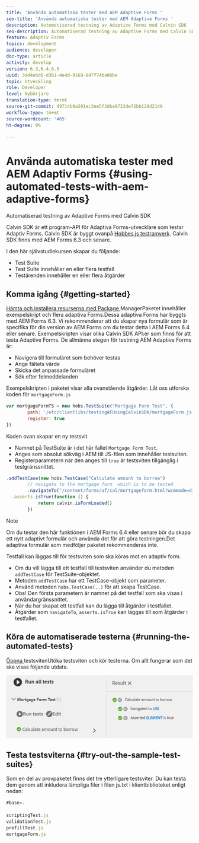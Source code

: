 ```yaml
---
title: 'Använda automatiska tester med AEM Adaptive Forms '
seo-title: 'Använda automatiska tester med AEM Adaptive Forms '
description: Automatiserad testning av Adaptive Forms med Calvin SDK
seo-description: Automatiserad testning av Adaptive Forms med Calvin SDK
feature: Adaptiv Forms
topics: development
audience: developer
doc-type: article
activity: develop
version: 6.3,6.4,6.5
uuid: 3ad4e6d6-d3b1-4e4d-9169-847f74ba06be
topic: Utveckling
role: Developer
level: Nybörjare
translation-type: tm+mt
source-git-commit: d9714b9a291ec3ee5f3dba9723de72bb120d2149
workflow-type: tm+mt
source-wordcount: '465'
ht-degree: 0%

---
```



# Använda automatiska tester med AEM Adaptiv Forms {#using-automated-tests-with-aem-adaptive-forms}

Automatiserad testning av Adaptive Forms med Calvin SDK

Calvin SDK är ett program-API för Adaptiva Forms-utvecklare som testar Adaptiv Forms. Calvin SDK är byggt ovanpå [Hobbes.js testramverk](https://docs.adobe.com/docs/en/aem/6-3/develop/ref/test-api/index.html). Calvin SDK finns med AEM Forms 6.3 och senare.

I den här självstudiekursen skapar du följande:

* Test Suite
* Test Suite innehåller en eller flera testfall
* Testärenden innehåller en eller flera åtgärder

## Komma igång {#getting-started}

[Hämta och installera resurserna med Package ](assets/testingadaptiveformsusingcalvinsdk1.zip)ManagerPaketet innehåller exempelskript och flera adaptiva Forms.Dessa adaptiva Forms har byggts med AEM Forms 6.3. Vi rekommenderar att du skapar nya formulär som är specifika för din version av AEM Forms om du testar detta i AEM Forms 6.4 eller senare. Exempelskripten visar olika Calvin SDK API:er som finns för att testa Adaptive Forms. De allmänna stegen för testning AEM Adaptive Forms är:

* Navigera till formuläret som behöver testas
* Ange fältets värde
* Skicka det anpassade formuläret
* Sök efter felmeddelanden

Exempelskripten i paketet visar alla ovanstående åtgärder.
Låt oss utforska koden för `mortgageForm.js`

```javascript
var mortgageFormTS = new hobs.TestSuite("Mortgage Form Test", {
        path: '/etc/clientlibs/testingAFUsingCalvinSDK/mortgageForm.js',
        register: true
})
```

Koden ovan skapar en ny testsvit.

* Namnet på TestSuite är i det här fallet `Mortgage Form Test`.
* Anges som absolut sökväg i AEM till JS-filen som innehåller testsviten.
* Registerparametern när den anges till `true` är testsviten tillgänglig i testgränssnittet.

```javascript
.addTestCase(new hobs.TestCase("Calculate amount to borrow")
        // navigate to the mortgage form  which is to be tested
        .navigateTo("/content/forms/af/cal/mortgageform.html?wcmmode=disabled")
  .asserts.isTrue(function () {
            return calvin.isFormLoaded()
        })
```

>[!NOTE]
>
>Om du testar den här funktionen i AEM Forms 6.4 eller senare bör du skapa ett nytt adaptivt formulär och använda det för att göra testningen.Det adaptiva formulär som medföljer paketet rekommenderas inte.

Testfall kan läggas till för testsviten som ska köras mot en adaptiv form.

* Om du vill lägga till ett testfall till testsviten använder du metoden `addTestCase` för TestSuite-objektet.
* Metoden `addTestCase` har ett TestCase-objekt som parameter.
* Använd metoden `hobs.TestCase(..)` för att skapa TestCase.
* Obs! Den första parametern är namnet på det testfall som ska visas i användargränssnittet.
* När du har skapat ett testfall kan du lägga till åtgärder i testfallet.
* Åtgärder som `navigateTo`, `asserts.isTrue` kan läggas till som åtgärder i testfallet.

## Köra de automatiserade testerna {#running-the-automated-tests}

[Öppna ](http://localhost:4502/libs/granite/testing/hobbes.html)testsvitenUtöka testsviten och kör testerna. Om allt fungerar som det ska visas följande utdata.

![kalvinsdk](assets/calvinimage.png)

## Testa testsviterna {#try-out-the-sample-test-suites}

Som en del av provpaketet finns det tre ytterligare testsviter. Du kan testa dem genom att inkludera lämpliga filer i filen js.txt i klientbiblioteket enligt nedan:

```javascript
#base=.

scriptingTest.js
validationTest.js
prefillTest.js
mortgageForm.js
```
